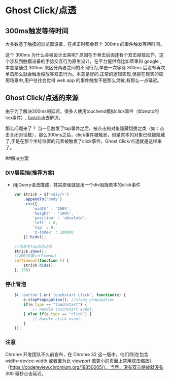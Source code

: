 # Ghost Click/点透
## 300ms触发等待时间
大多数基于触摸的浏览器设备，在点击时都会有个 300ms 的事件触发等待时间。

这个 300ms 为什么会被设计出来呢? 原因在于单击后面还有个双击缩放动作，这个涉及到触摸设备的手势交互行为原生设计，在平台提供商比如苹果和 google ,本意是通过 300ms 来区分两者之间的不同行为,单击一次等待 300ms 后没有再次单击那么就会触发缩放等双击行为。本意是好的,正常的逻辑实现,但是在现实的应用场景中,用户往往会觉得 web app 的事件触发不是那么灵敏,有那么一点延迟。
## Ghost Click/点透的来源
由于为了解决300ms的延迟，很多人使用touchend模拟click事件（如zepto的tap事件）, [fastclick](https://github.com/ftlabs/fastclick)去解决。

那么问题来了？
当一旦触发了tap事件之后，被点击的对象隐藏切换之类（如：点击关闭对话框），那么300ms之后，click事件被触发，但是原本的对象已经被隐藏了,于是在那个坐标位置的元素被触发了click事件。Ghost Click/点透就是这样来了。
    
    
##解决方案
### DIV层阻挡(推荐方案)
* 用jQuery语法描述，其实原理就是用一个div阻挡原本的click事件

```javascript
    var $trick = $('<div/>')
        .appendTo('body')
        .css({
            'width' : '100%',
            'height' : '100%',
            'position' : 'absolute',
            'left' : 0,
            'top' : 0,
            'z-index' : 100000
        }).hide();
        
    //当发生tap点击之后
    $trick.show();
    //同时设置setTimeout
    setTimeout(function () {
        $trick.hide();
    }, 350)
```

### 停止冒泡


```javascript
    $('.button').on('touchstart click', function(e) {    
        e.stopPropagation(); //stops propagation
        if(e.type == "touchstart") {
            // Handle touchstart event.
        } else if(e.type == "click") {
            // Handle click event.
        }
    });
```


### 注意
Chrome 开发团队不久前宣布，在 Chrome 32 这一版中，他们将[在包含 width=device-width 或者置为比 viewport 值更小的页面上禁用双击缩放]（https://codereview.chromium.org/18850005/）。当然，没有双击缩放就没有 300 毫秒点击延迟。